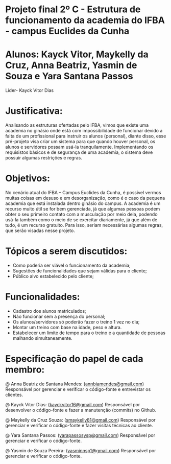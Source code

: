 # Projeto final 2º C - Estrutura de funcionamento da academia do IFBA - campus Euclides da Cunha

# Alunos: Kayck Vitor, Maykelly da Cruz, Anna Beatriz, Yasmin de Souza e Yara Santana Passos
Líder- Kayck Vitor Dias

# Justificativa: 
Analisando as estruturas ofertadas pelo IFBA, vimos que existe uma academia no ginásio onde está com impossibilidade de funcionar devido a falta de um profissional para instruir os alunos (personal), diante disso, esse pré-projeto visa criar um sistema para que quando houver personal, os alunos e servidores possam usá-la tranquilamente. Implementando os requisistos básicos e de segurança de uma academia, o sistema deve possuir algumas restrições e regras.

# Objetivos:
No cenário atual do IFBA – Campus Euclides da Cunha, é possível vermos muitas coisas em desuso e em desorganização, como é o caso da pequena academia que está instalada dentro ginásio do campus. A academia é um recurso muito útil se for bem gerenciada, já que algumas pessoas podem obter o seu primeiro contato com a musculação por meio dela, podendo usá-la também como o meio de se exercitar diariamente, já que além de tudo, é um recurso gratuito. Para isso, seriam necessárias algumas regras, que serão visadas nesse projeto.

# Tópicos a serem discutidos:
- Como poderia ser viável o funcionamento da academia;
- Sugestões de funcionalidades que sejam válidas para o cliente;
- Público alvo estabelecido pelo cliente;

# Funcionalidades:
- Cadastro dos alunos matriculados;
- Não funcionar sem a presença do personal;
- Os alunos/servidores só poderão fazer o treino 1 vez no dia;
- Montar um treino com base na idade, peso e altura. 
- Estabelecer um limite de tempo para o treino e a quantidade de pessoas malhando simultaneamente. 

# Especificação do papel de cada membro: 
@ Anna Beatriz de Santana Mendes: (annbiamendes@gmail.com)
Responsável por gerenciar e verificar o código-fonte e entrevistar os clientes.

@ Kayck Vitor Dias: (kayckvitor16@gmail.com)
Responsável por desenvolver o código-fonte e fazer a manutenção (commits) no Github.

@ Maykelly da Cruz Souza: (smaykelly81@gmail.com)
Responsável por gerenciar e verificar o código-fonte e fazer visitas técnicas ao cliente. 

@ Yara Santana Passos: (yarapassosysp@gmail.com)
Responsável por gerenciar e verificar o código-fonte.

@ Yasmin de Souza Pereira: (yasminnsp1@gmail.com)
Responsável por gerenciar e verificar o código-fonte.
